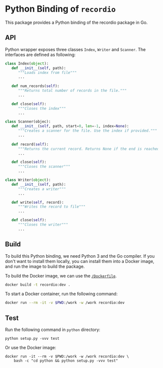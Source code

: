 # Python Binding of `recordio`

This package provides a Python binding of the recordio package in Go.

## API

Python wrapper exposes three classes `Index`, `Writer` and `Scanner`. The interfaces are defined as following:

```python
class Index(object):
   def __init__(self, path):
      """Loads index from file"""
      ...
   
   def num_records(self):
      """Returns total number of records in the file."""
      ...

   def close(self):
      """Closes the index"""
      ...

class Scanner(objec):
   def __init__(self, path, start=0, len=-1, index=None):
      """Creates a scanner for the file. Use the index if provided."""
      ...
   
   def record(self):
      """Returns the current record. Returns None if the end is reached"""
      ...

   def close(self):
      """Closes the scanner"""
      ...

class Writer(object):
   def __init__(self, path):
      """Creates a writer"""
      ...

   def write(self, record):
      """Writes the record to file"""
      ...

   def close(self):
      """Closes the writer"""
      ...
```

## Build

To build this Python binding, we need Python 3 and the Go compiler.  If you don't want to install them locally, you can install them into a Docker image, and run the image to build the package.

To build the Docker image, we can use the [`/Dockerfile`](/Dockerfile).

```bash
docker build -t recordio:dev .
```

To start a Docker container, run the following command:

```bash
docker run --rm -it -v $PWD:/work -w /work recordio:dev
```

## Test

Run the following command in `python` directory:

```
python setup.py -vvv test
```
Or use the Docker image:

```
docker run -it --rm -v $PWD:/work -w /work recordio:dev \
    bash -c "cd python && python setup.py -vvv test"
```
